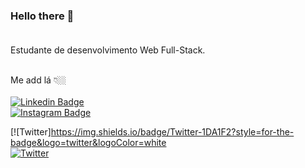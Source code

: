 ### Hello there 👋<br><br>

Estudante de desenvolvimento Web Full-Stack. <br> <br>

Me add lá 👇🏼 <br><br>
[![Linkedin Badge](https://img.shields.io/badge/-LinkedIn-blue?style=flat-square&logo=Linkedin&logoColor=white&link=https://www.linkedin.com/in/carlos-cesar-774a7a27)](https://www.linkedin.com/in/carlos-cesar-774a7a27)<br>
[![Instagram Badge](https://img.shields.io/badge/-Instagram-violet?style=flat-square&logo=Instagram&logoColor=white&link=https://www.instagram.com/cesar.sotnas)](https://www.instagram.com/cesar.sotnas)<br>

[![Twitter]https://img.shields.io/badge/Twitter-1DA1F2?style=for-the-badge&logo=twitter&logoColor=white <br>
[![Twitter](https://img.shields.io/twitter/url/https/twitter.com/CarlosCesariana.svg?style=social&label=Follow%20%40CarlosCesariana)](https://twitter.com/CarlosCesariana)


